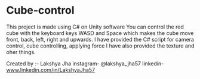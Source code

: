 # Cube-control

This project is made using C# on Unity software
You can control the red cube with the keyboard keys WASD and Space which makes the cube move front, back, left, right and upwards.
I have provided the C# script for camera control, cube controlling, applying force
I have also provided the texture and oher things.

Created by :- Lakshya Jha
instagram- @lakshya_jha57
linkedin- www.linkedin.com/in/LakshyaJha57
